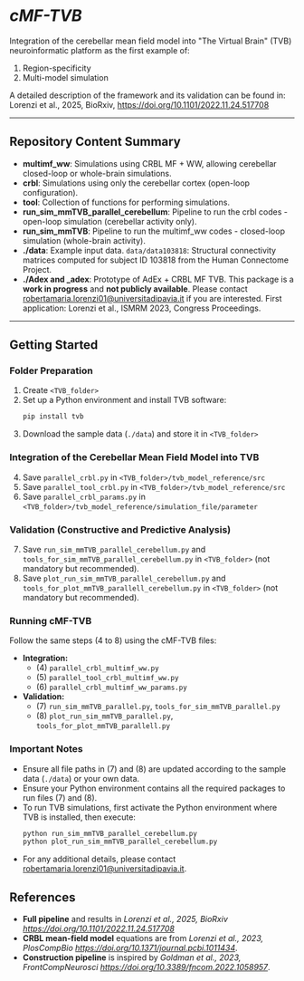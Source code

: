 # *cMF-TVB*

Integration of the cerebellar mean field model into "The Virtual Brain" (TVB) neuroinformatic platform as the first example of:
1) Region-specificity
2) Multi-model simulation

A detailed description of the framework and its validation can be found in:
Lorenzi et al., 2025, BioRxiv, https://doi.org/10.1101/2022.11.24.517708

---

## **Repository Content Summary**

- **multimf_ww**: Simulations using CRBL MF + WW, allowing cerebellar closed-loop or whole-brain simulations.
- **crbl**: Simulations using only the cerebellar cortex (open-loop configuration).
- **tool**: Collection of functions for performing simulations.
- **run_sim_mmTVB_parallel_cerebellum**: Pipeline to run the crbl codes - open-loop simulation (cerebellar activity only).
- **run_sim_mmTVB**: Pipeline to run the multimf_ww codes - closed-loop simulation (whole-brain activity).
- **./data**: Example input data. `data/data103818`: Structural connectivity matrices computed for subject ID 103818 from the Human Connectome Project.
- **./Adex and _adex**: Prototype of AdEx + CRBL MF TVB. This package is a **work in progress** and **not publicly available**. Please contact robertamaria.lorenzi01@universitadipavia.it if you are interested. First application: Lorenzi et al., ISMRM 2023, Congress Proceedings.

---

## **Getting Started**

### **Folder Preparation**
1) Create `<TVB_folder>`
2) Set up a Python environment and install TVB software:
   ```sh
   pip install tvb
   ```
3) Download the sample data (`./data`) and store it in `<TVB_folder>`

### **Integration of the Cerebellar Mean Field Model into TVB**
4) Save `parallel_crbl.py` in `<TVB_folder>/tvb_model_reference/src`
5) Save `parallel_tool_crbl.py` in `<TVB_folder>/tvb_model_reference/src`
6) Save `parallel_crbl_params.py` in `<TVB_folder>/tvb_model_reference/simulation_file/parameter`

### **Validation (Constructive and Predictive Analysis)**
7) Save `run_sim_mmTVB_parallel_cerebellum.py` and `tools_for_sim_mmTVB_parallel_cerebellum.py` in `<TVB_folder>` (not mandatory but recommended).
8) Save `plot_run_sim_mmTVB_parallel_cerebellum.py` and `tools_for_plot_mmTVB_parallell_cerebellum.py` in `<TVB_folder>` (not mandatory but recommended).

### **Running cMF-TVB**
Follow the same steps (4 to 8) using the cMF-TVB files:
- **Integration:**
  - (4) `parallel_crbl_multimf_ww.py`
  - (5) `parallel_tool_crbl_multimf_ww.py`
  - (6) `parallel_crbl_multimf_ww_params.py`
- **Validation:**
  - (7) `run_sim_mmTVB_parallel.py`, `tools_for_sim_mmTVB_parallel.py`
  - (8) `plot_run_sim_mmTVB_parallel.py`, `tools_for_plot_mmTVB_parallell.py`

### **Important Notes**
- Ensure all file paths in (7) and (8) are updated according to the sample data (`./data`) or your own data.
- Ensure your Python environment contains all the required packages to run files (7) and (8).
- To run TVB simulations, first activate the Python environment where TVB is installed, then execute:
   ```sh
   python run_sim_mmTVB_parallel_cerebellum.py
   python plot_run_sim_mmTVB_parallel_cerebellum.py
   ```
- For any additional details, please contact robertamaria.lorenzi01@universitadipavia.it.
  
## References
- **Full pipeline** and results in *Lorenzi et al., 2025, BioRxiv https://doi.org/10.1101/2022.11.24.517708*
- **CRBL mean-field model** equations are from *Lorenzi et al., 2023, PlosCompBio https://doi.org/10.1371/journal.pcbi.1011434*.
- **Construction pipeline** is inspired by *Goldman et al., 2023, FrontCompNeurosci https://doi.org/10.3389/fncom.2022.1058957*.
